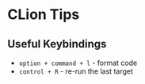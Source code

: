 # CLion Tips

## Useful Keybindings

* `option + command + l` - format code
* `control + R` - re-run the last target